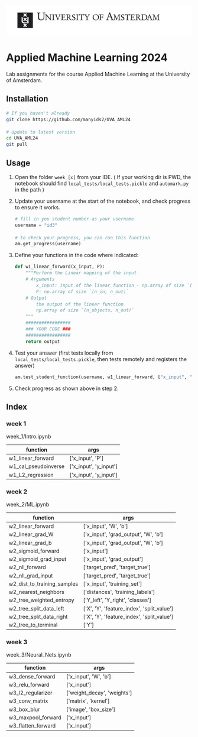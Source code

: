 ![uva-logo](src/uva-logo.jpg)

# Applied Machine Learning 2024

Lab assignments for the course Applied Machine Learning at the University of Amsterdam.

## Installation

```bash
# If you haven't already
git clone https://github.com/manyids2/UVA_AML24

# Update to latest version
cd UVA_AML24
git pull
```

## Usage

1. Open the folder `week_[x]` from your IDE.
   ( If your working dir is PWD, the notebook should find
   `local_tests/local_tests.pickle` and `automark.py` in the path )

2. Update your username at the start of the notebook, and check progress to
   ensure it works.

   ```python
   # fill in you student number as your username
   username = "id3"

   # to check your progress, you can run this function
   am.get_progress(username)
   ```

3. Define your functions in the code where indicated:

   ```python
   def w1_linear_forward(x_input, P):
       """Perform the Linear mapping of the input
       # Arguments
           x_input: input of the linear function - np.array of size `(n_objects, n_in)`
           P: np.array of size `(n_in, n_out)`
       # Output
           the output of the linear function
           np.array of size `(n_objects, n_out)`
       """
       #################
       ### YOUR CODE ###
       #################
       return output
   ```

4. Test your answer (first tests locally from `local_tests/local_tests.pickle`,
   then tests remotely and registers the answer)

   ```python
   am.test_student_function(username, w1_linear_forward, ["x_input", "P"])
   ```

5. Check progress as shown above in step 2.

## Index

### week 1

week_1/Intro.ipynb

| function             | args                   |
| -------------------- | ---------------------- |
| w1_linear_forward    | ['x_input', 'P']       |
| w1_cal_pseudoinverse | ['x_input', 'y_input'] |
| w1_L2_regression     | ['x_input', 'y_input'] |

### week 2

week_2/ML.ipynb

| function                    | args                                       |
| --------------------------- | ------------------------------------------ |
| w2_linear_forward           | ['x_input', 'W', 'b']                      |
| w2_linear_grad_W            | ['x_input', 'grad_output', 'W', 'b']       |
| w2_linear_grad_b            | ['x_input', 'grad_output', 'W', 'b']       |
| w2_sigmoid_forward          | ['x_input']                                |
| w2_sigmoid_grad_input       | ['x_input', 'grad_output']                 |
| w2_nll_forward              | ['target_pred', 'target_true']             |
| w2_nll_grad_input           | ['target_pred', 'target_true']             |
| w2_dist_to_training_samples | ['x_input', 'training_set']                |
| w2_nearest_neighbors        | ['distances', 'training_labels']           |
| w2_tree_weighted_entropy    | ['Y_left', 'Y_right', 'classes']           |
| w2_tree_split_data_left     | ['X', 'Y', 'feature_index', 'split_value'] |
| w2_tree_split_data_right    | ['X', 'Y', 'feature_index', 'split_value'] |
| w2_tree_to_terminal         | ['Y']                                      |

### week 3

week_3/Neural_Nets.ipynb

| function           | args                        |
| ------------------ | --------------------------- |
| w3_dense_forward   | ['x_input', 'W', 'b']       |
| w3_relu_forward    | ['x_input']                 |
| w3_l2_regularizer  | ['weight_decay', 'weights'] |
| w3_conv_matrix     | ['matrix', 'kernel']        |
| w3_box_blur        | ['image', 'box_size']       |
| w3_maxpool_forward | ['x_input']                 |
| w3_flatten_forward | ['x_input']                 |
